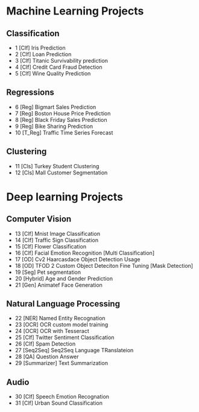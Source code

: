 # Machine Learning Projects
## Classification
- 1 [Clf] Iris Prediction
- 2 [Clf] Loan Prediction
- 3 [Clf] Titanic Survivability prediction
- 4 [Clf] Credit Card Fraud Detection 
- 5 [Clf] Wine Quality Prediction

## Regressions
- 6 [Reg] Bigmart Sales Prediction
- 7 [Reg] Boston House Price Prediction
- 8 [Reg] Black Friday Sales Prediction
- 9 [Reg] Bike Sharing Prediction
- 10 [T_Reg] Traffic Time Series Forecast 

## Clustering
- 11 [Cls] Turkey Student Clustering
- 12 [Cls] Mall Customer Segmentation 

# Deep learning Projects
## Computer Vision
- 13 [Clf] Mnist Image Classification 
- 14 [Clf] Traffic Sign Classification
- 15 [Clf] Flower Classification
- 16 [Clf] Facial Emotion Recognition [Multi Classification]
- 17 [OD] Cv2 Haarcasdace Object Detection Usage
- 18 [OD] TFOD 2 Custom Object Deteciton Fine Tuning [Mask Detection]
- 19 [Seg] Pet segmentation
- 20 [Hybrid] Age and Gender Prediction
- 21 [Gen] Animatef Face Generation

## Natural Language Processing
- 22 [NER] Named Entity Recognation
- 23 [OCR] OCR custom model training
- 24 [OCR] OCR with Tesseract
- 25 [Clf] Twitter Sentiment Classification
- 26 [Clf] Spam Detection
- 27 [Seq2Seq] Seq2Seq Language TRanslateion
- 28 [QA] Question Answer
- 29 [Summarizer] Text Summarization

## Audio
- 30 [Clf] Speech Emotion Recognation
- 31 [Clf] Urban Sound Classification
